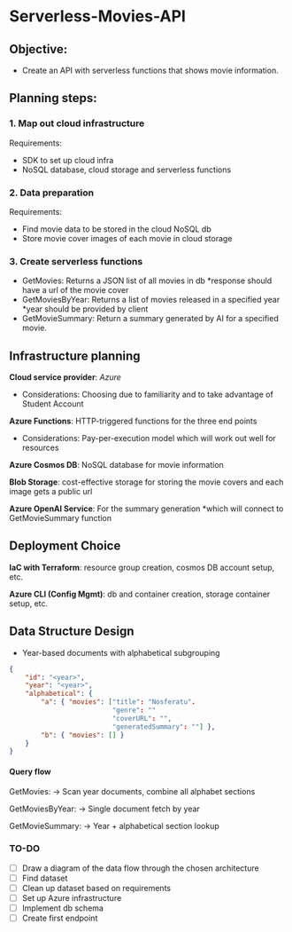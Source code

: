 # Serverless-Movies-API

## Objective:
- Create an API with serverless functions that shows movie information.

## Planning steps:
### 1. Map out cloud infrastructure
Requirements:
- SDK to set up cloud infra
- NoSQL database, cloud storage and serverless functions
### 2. Data preparation
Requirements:
- Find movie data to be stored in the cloud NoSQL db
- Store movie cover images of each movie in cloud storage
### 3. Create serverless functions
- GetMovies: Returns a JSON list of all movies in db *response should have a url of the movie cover
- GetMoviesByYear: Returns a list of movies released in a specified year *year should be provided by client
- GetMovieSummary: Return a summary generated by AI for a specified movie.

## Infrastructure planning
**Cloud service provider**: *Azure*
- Considerations: Choosing due to familiarity and to take advantage of Student Account

**Azure Functions**: HTTP-triggered functions for the three end points
- Considerations: Pay-per-execution model which will work out well for resources

**Azure Cosmos DB**: NoSQL database for movie information

**Blob Storage**: cost-effective storage for storing the movie covers and each image gets a public url

**Azure OpenAI Service**: For the summary generation *which will connect to GetMovieSummary function

## Deployment Choice 
**IaC with Terraform**: resource group creation, cosmos DB account setup, etc.

**Azure CLI (Config Mgmt)**: db and container creation, storage container setup, etc.

## Data Structure Design
- Year-based documents with alphabetical subgrouping
```json
{
    "id": "<year>",
    "year": "<year>",
    "alphabetical": {
        "a": { "movies": ["title": "Nosferatu".
                          "genre": ""
                          "coverURL": "",
                          "generatedSummary": ""] },
        "b": { "movies": [] }
    }
}
```

#### Query flow
GetMovies:
-> Scan year documents, combine all alphabet sections

GetMoviesByYear:
-> Single document fetch by year

GetMovieSummary:
-> Year + alphabetical section lookup

### TO-DO
- [ ] Draw a diagram of the data flow through the chosen architecture
- [ ] Find dataset
- [ ] Clean up dataset based on requirements
- [ ] Set up Azure infrastructure
- [ ] Implement db schema
- [ ] Create first endpoint